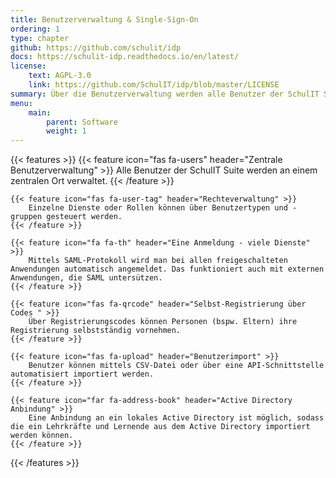 ```yaml
---
title: Benutzerverwaltung & Single-Sign-On 
ordering: 1
type: chapter
github: https://github.com/schulit/idp
docs: https://schulit-idp.readthedocs.io/en/latest/
license:
    text: AGPL-3.0
    link: https://github.com/SchulIT/idp/blob/master/LICENSE
summary: Über die Benutzerverwaltung werden alle Benutzer der SchulIT Suite eingeplegt. Das Single-Sign-On erlaubt das Anmelden an den verschiedenen Anwendungen.
menu:
    main:
        parent: Software
        weight: 1
---
```


{{< features >}}
    {{< feature icon="fas fa-users" header="Zentrale Benutzerverwaltung" >}}
        Alle Benutzer der SchulIT Suite werden an einem zentralen Ort verwaltet.
    {{< /feature >}}

    {{< feature icon="fas fa-user-tag" header="Rechteverwaltung" >}}
        Einzelne Dienste oder Rollen können über Benutzertypen und -gruppen gesteuert werden.
    {{< /feature >}}

    {{< feature icon="fa fa-th" header="Eine Anmeldung - viele Dienste" >}}
        Mittels SAML-Protokoll wird man bei allen freigeschalteten Anwendungen automatisch angemeldet. Das funktioniert auch mit externen Anwendungen, die SAML untersützen.
    {{< /feature >}}

    {{< feature icon="fas fa-qrcode" header="Selbst-Registrierung über Codes " >}}
        Über Registrierungscodes können Personen (bspw. Eltern) ihre Registrierung selbstständig vornehmen.
    {{< /feature >}}

    {{< feature icon="fas fa-upload" header="Benutzerimport" >}}
        Benutzer können mittels CSV-Datei oder über eine API-Schnittstelle automatisiert importiert werden.
    {{< /feature >}}

    {{< feature icon="far fa-address-book" header="Active Directory Anbindung" >}}
        Eine Anbindung an ein lokales Active Directory ist möglich, sodass die ein Lehrkräfte und Lernende aus dem Active Directory importiert werden können.
    {{< /feature >}}

{{< /features >}}
